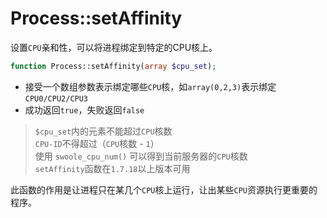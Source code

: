 # Process::setAffinity

设置`CPU`亲和性，可以将进程绑定到特定的CPU核上。
```php
function Process::setAffinity(array $cpu_set);
```

* 接受一个数组参数表示绑定哪些`CPU`核，如`array(0,2,3)`表示绑定`CPU0/CPU2/CPU3`
* 成功返回`true`，失败返回`false`

> `$cpu_set`内的元素不能超过`CPU`核数  
> `CPU-ID`不得超过（`CPU`核数 - `1`）  
> 使用 `swoole_cpu_num()` 可以得到当前服务器的`CPU`核数   
> `setAffinity`函数在`1.7.18`以上版本可用   

此函数的作用是让进程只在某几个`CPU`核上运行，让出某些`CPU`资源执行更重要的程序。
